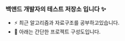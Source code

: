 ### 백앤드 개발자의 테스트 저장소 입니다 ✨

- ⚡ 최근 알고리즘과 자료구조를 공부하고있습니다.
- 🔭 아래는 간단한 프로젝트 구성도입니다.


<!--
**ziva456/ziva456** is a ✨ _special_ ✨ repository because its `README.md` (this file) appears on your GitHub profile.

Here are some ideas to get you started:

- 🔭 I’m currently working on ...
- 🌱 I’m currently learning ...
- 👯 I’m looking to collaborate on ...
- 🤔 I’m looking for help with ...
- 💬 Ask me about ...
- 📫 How to reach me: ...
- 😄 Pronouns: ...
- ⚡ Fun fact: ...
-->
